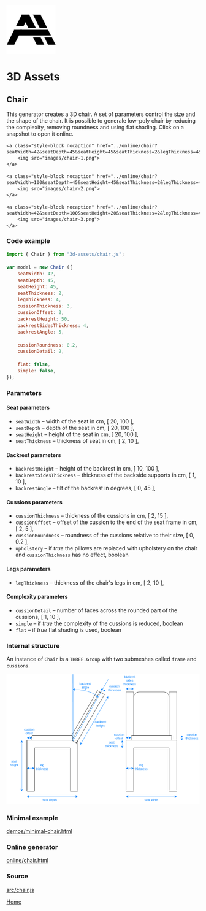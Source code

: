 <img class="logo" src="../assets/logo/logo.png">


# 3D Assets


## Chair

This generator creates a 3D chair. A set of
parameters control the size and the shape of the chair. It is possible to generale low-poly chair by reducing
the complexity, removing roundness and using flat shading. Click
on a snapshot to open it online.

<p class="gallery">

	<a class="style-block nocaption" href="../online/chair?seatWidth=42&seatDepth=45&seatHeight=45&seatThickness=2&legThickness=4&cussionThickness=3&cussionOffset=2&backrestHeight=50&backrestSidesThickness=4&backrestAngle=5&cussionRoundness=0.2&cussionDetail=2&flat=false&simple=false">
		<img src="images/chair-1.png">
	</a>

	<a class="style-block nocaption" href="../online/chair?seatWidth=100&seatDepth=45&seatHeight=45&seatThickness=2&legThickness=4&cussionThickness=3&cussionOffset=2&backrestHeight=36.35&backrestSidesThickness=4&backrestAngle=11.7&cussionRoundness=0.02&cussionDetail=2&flat=false&simple=false">
		<img src="images/chair-2.png">
	</a>

	<a class="style-block nocaption" href="../online/chair?seatWidth=42&seatDepth=100&seatHeight=20&seatThickness=2&legThickness=4&cussionThickness=3&cussionOffset=2&backrestHeight=50&backrestSidesThickness=4&backrestAngle=45&cussionRoundness=0.02&cussionDetail=1&flat=true&simple=false">
		<img src="images/chair-3.png">
	</a>

</p>


### Code example

```js
import { Chair } from "3d-assets/chair.js";

var model = new Chair ({
	seatWidth: 42,
	seatDepth: 45,
	seatHeight: 45,
	seatThickness: 2,
	legThickness: 4,
	cussionThickness: 3,
	cussionOffset: 2,
	backrestHeight: 50,
	backrestSidesThickness: 4,
	backrestAngle: 5,

	cussionRoundness: 0.2,
	cussionDetail: 2,

	flat: false,
	simple: false,
});
```


### Parameters

#### Seat parameters

* `seatWidth` &ndash; width of the seat in cm, [ 20, 100 ],
* `seatDepth` &ndash; depth of the seat in cm, [ 20, 100 ],
* `seatHeight` &ndash; height of the seat in cm, [ 20, 100 ],
* `seatThickness` &ndash; thickness of seat in cm, [ 2, 10 ],

#### Backrest parameters

* `backrestHeight` &ndash; height of the backrest in cm, [ 10, 100 ],
* `backrestSidesThickness` &ndash; thickness of the backside supports in cm, [ 1, 10 ],
* `backrestAngle` &ndash; tilt of the backrest in degrees, [ 0, 45 ],

#### Cussions parameters

* `cussionThickness` &ndash; thickness of the cussions in cm, [ 2, 15 ],
* `cussionOffset` &ndash; offset of the cussion to the end of the seat frame in cm, [ 2, 5 ],
* `cussionRoundness` &ndash; roundness of the cussions relative to their size, [ 0, 0.2 ],
* `upholstery` &ndash; if *true* the pillows are replaced with upholstery on the chair and `cussionThickness` has no effect, boolean

#### Legs parameters

* `legThickness` &ndash; thickness of the chair's legs in cm, [ 2, 10 ],

#### Complexity parameters

* `cussionDetail` &ndash; number of faces across the rounded part of the cussions, [ 1, 10 ],
* `simple` &ndash; if *true* the complexity of the cussions is reduced, boolean
* `flat` &ndash; if *true* flat shading is used, boolean
	
### Internal structure

An instance of `Chair` is a `THREE.Group` with two submeshes
called `frame` and `cussions`. 

<img src="images/chair-scheme.png">

### Minimal example

[demos/minimal-chair.html](../demos/minimal-chair.html)


### Online generator

[online/chair.html](../online/chair.html)


### Source

[src/chair.js](https://github.com/boytchev/assets/blob/main/src/chair.js)

		
<div class="footnote">
	<a href="../">Home</a>
</div>
